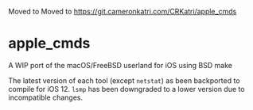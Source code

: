 Moved to Moved to https://git.cameronkatri.com/CRKatri/apple_cmds

# apple_cmds
A WIP port of the macOS/FreeBSD userland for iOS using BSD make

The latest version of each tool (except `netstat`) as been backported to compile for iOS 12.
`lsmp` has been downgraded to a lower version due to incompatible changes.
